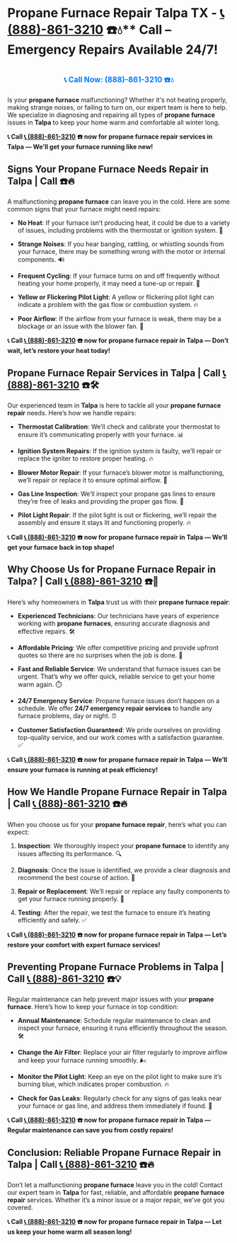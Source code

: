 # Propane Furnace Repair Talpa TX - [📞 (888)-861-3210](https://plumbing-texas-3210.netlify.app) ☎️💧** Call – Emergency Repairs Available 24/7!
# 

<p align="center" style="font-size: 1.2em; font-weight: bold; margin: 20px 0;">
  <a href="https://plumbing-texas-3210.netlify.app" target="_blank" style="color: #007BFF; text-decoration: none;">📞 Call Now: (888)-861-3210 ☎️💧</a>
</p>

Is your **propane furnace** malfunctioning? Whether it's not heating properly, making strange noises, or failing to turn on, our expert team is here to help. We specialize in diagnosing and repairing all types of **propane furnace** issues in **Talpa** to keep your home warm and comfortable all winter long.

**📞 Call [📞 (888)-861-3210](https://plumbing-texas-3210.netlify.app) ☎️ now for **propane furnace repair** services in Talpa — We’ll get your furnace running like new!**

## **Signs Your Propane Furnace Needs Repair in Talpa | Call  ☎️🔥**

A malfunctioning **propane furnace** can leave you in the cold. Here are some common signs that your furnace might need repairs:

- **No Heat**: If your furnace isn’t producing heat, it could be due to a variety of issues, including problems with the thermostat or ignition system. 🥶

- **Strange Noises**: If you hear banging, rattling, or whistling sounds from your furnace, there may be something wrong with the motor or internal components. 🔊

- **Frequent Cycling**: If your furnace turns on and off frequently without heating your home properly, it may need a tune-up or repair. 🔄

- **Yellow or Flickering Pilot Light**: A yellow or flickering pilot light can indicate a problem with the gas flow or combustion system. 🔥

- **Poor Airflow**: If the airflow from your furnace is weak, there may be a blockage or an issue with the blower fan. 💨

**📞 Call [📞 (888)-861-3210](https://plumbing-texas-3210.netlify.app) ☎️ now for **propane furnace repair** in Talpa — Don’t wait, let’s restore your heat today!**

## **Propane Furnace Repair Services in Talpa | Call [📞 (888)-861-3210](https://plumbing-texas-3210.netlify.app) ☎️🛠️**

Our experienced team in **Talpa** is here to tackle all your **propane furnace repair** needs. Here’s how we handle repairs:

- **Thermostat Calibration**: We’ll check and calibrate your thermostat to ensure it’s communicating properly with your furnace. 📊

- **Ignition System Repairs**: If the ignition system is faulty, we’ll repair or replace the igniter to restore proper heating. 🔥

- **Blower Motor Repair**: If your furnace’s blower motor is malfunctioning, we’ll repair or replace it to ensure optimal airflow. 💨

- **Gas Line Inspection**: We’ll inspect your propane gas lines to ensure they’re free of leaks and providing the proper gas flow. 🔧

- **Pilot Light Repair**: If the pilot light is out or flickering, we’ll repair the assembly and ensure it stays lit and functioning properly. 🔥

**📞 Call [📞 (888)-861-3210](https://plumbing-texas-3210.netlify.app) ☎️ now for **propane furnace repair** in Talpa — We’ll get your furnace back in top shape!**

## **Why Choose Us for Propane Furnace Repair in Talpa? | Call [📞 (888)-861-3210](https://plumbing-texas-3210.netlify.app) ☎️🌟**

Here’s why homeowners in **Talpa** trust us with their **propane furnace repair**:

- **Experienced Technicians**: Our technicians have years of experience working with **propane furnaces**, ensuring accurate diagnosis and effective repairs. 🛠️

- **Affordable Pricing**: We offer competitive pricing and provide upfront quotes so there are no surprises when the job is done. 💸

- **Fast and Reliable Service**: We understand that furnace issues can be urgent. That’s why we offer quick, reliable service to get your home warm again. ⏱️

- **24/7 Emergency Service**: Propane furnace issues don’t happen on a schedule. We offer **24/7 emergency repair services** to handle any furnace problems, day or night. ⏰

- **Customer Satisfaction Guaranteed**: We pride ourselves on providing top-quality service, and our work comes with a satisfaction guarantee. ✅

**📞 Call [📞 (888)-861-3210](https://plumbing-texas-3210.netlify.app) ☎️ now for **propane furnace repair** in Talpa — We’ll ensure your furnace is running at peak efficiency!**

## **How We Handle Propane Furnace Repair in Talpa | Call [📞 (888)-861-3210](https://plumbing-texas-3210.netlify.app) ☎️🔥**

When you choose us for your **propane furnace repair**, here’s what you can expect:

1. **Inspection**: We thoroughly inspect your **propane furnace** to identify any issues affecting its performance. 🔍

2. **Diagnosis**: Once the issue is identified, we provide a clear diagnosis and recommend the best course of action. 📝

3. **Repair or Replacement**: We’ll repair or replace any faulty components to get your furnace running properly. 🔧

4. **Testing**: After the repair, we test the furnace to ensure it’s heating efficiently and safely. ✅

**📞 Call [📞 (888)-861-3210](https://plumbing-texas-3210.netlify.app) ☎️ now for **propane furnace repair** in Talpa — Let’s restore your comfort with expert furnace services!**

## **Preventing Propane Furnace Problems in Talpa | Call [📞 (888)-861-3210](https://plumbing-texas-3210.netlify.app) ☎️💡**

Regular maintenance can help prevent major issues with your **propane furnace**. Here’s how to keep your furnace in top condition:

- **Annual Maintenance**: Schedule regular maintenance to clean and inspect your furnace, ensuring it runs efficiently throughout the season. 🛠️

- **Change the Air Filter**: Replace your air filter regularly to improve airflow and keep your furnace running smoothly. 🌬️

- **Monitor the Pilot Light**: Keep an eye on the pilot light to make sure it’s burning blue, which indicates proper combustion. 🔥

- **Check for Gas Leaks**: Regularly check for any signs of gas leaks near your furnace or gas line, and address them immediately if found. 💨

**📞 Call [📞 (888)-861-3210](https://plumbing-texas-3210.netlify.app) ☎️ now for **propane furnace repair** in Talpa — Regular maintenance can save you from costly repairs!**

## **Conclusion: Reliable Propane Furnace Repair in Talpa | Call [📞 (888)-861-3210](https://plumbing-texas-3210.netlify.app) ☎️🔥**

Don’t let a malfunctioning **propane furnace** leave you in the cold! Contact our expert team in **Talpa** for fast, reliable, and affordable **propane furnace repair** services. Whether it’s a minor issue or a major repair, we’ve got you covered.

**📞 Call [📞 (888)-861-3210](https://plumbing-texas-3210.netlify.app) ☎️ now for **propane furnace repair** in Talpa — Let us keep your home warm all season long!**
